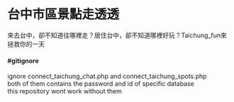 # 台中市區景點走透透
來去台中，卻不知道往哪裡走？居住台中，卻不知道哪裡好玩？Taichung_fun來拯救你的一天


<h4>#gitignore</h4>
ignore connect_taichung_chat.php and connect_taichung_spots.php <br>
both of them contains the password and id of specific database <br>
this repository wont work without them <br>
